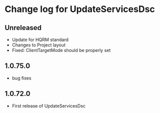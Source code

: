 # Change log for UpdateServicesDsc

## Unreleased

- Update for HQRM standard
- Changes to Project layout
- Fixed: ClientTargetMode should be properly set

## 1.0.75.0

- bug fixes

## 1.0.72.0

- First release of UpdateServicesDsc

